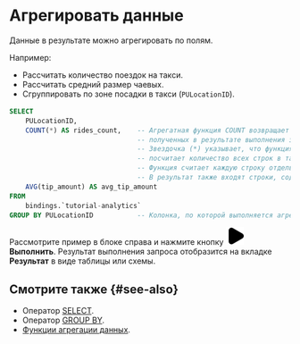 # Агрегировать данные

Данные в результате можно агрегировать по полям.

Например:

* Рассчитать количество поездок на такси.
* Рассчитать средний размер чаевых.
* Сгруппировать по зоне посадки в такси (`PULocationID`).

```sql
SELECT 
    PULocationID, 
    COUNT(*) AS rides_count,    -- Агрегатная функция COUNT возвращает количество строк,
                                -- полученных в результате выполнения запроса.
                                -- Звездочка (*) указывает, что функция COUNT
                                -- посчитает количество всех строк в таблице.
                                -- Функция считает каждую строку отдельно.
                                -- В результат также входят строки, содержащие значения null.
    AVG(tip_amount) AS avg_tip_amount
FROM 
    bindings.`tutorial-analytics` 
GROUP BY PULocationID           -- Колонка, по которой выполняется агрегация данных.
```

Рассмотрите пример в блоке справа и нажмите кнопку ![run](../../_assets/console-icons/play-fill.svg) **Выполнить**.
Результат выполнения запроса отобразится на вкладке **Результат** в виде таблицы или схемы.

## Смотрите также {#see-also}

* Оператор [SELECT](https://ydb.tech/ru/docs/yql/reference/syntax/select).
* Оператор [GROUP BY](https://ydb.tech/ru/docs/yql/reference/syntax/group_by).
* [Функции агрегации данных](https://ydb.tech/ru/docs/yql/reference/builtins/aggregation).
